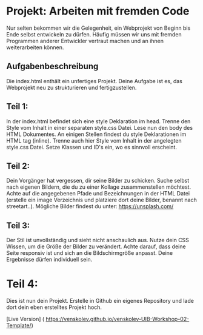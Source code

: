 # Projekt: Arbeiten mit fremden Code
Nur selten bekommen wir die Gelegenheit, ein Webprojekt von Beginn bis Ende selbst entwickeln zu dürfen. Häufig müssen wir uns mit fremden Programmen anderer Entwickler vertraut machen und an ihnen weiterarbeiten können.
## Aufgabenbeschreibung
Die index.html enthält ein unfertiges Projekt. Deine Aufgabe ist es, das Webprojekt neu zu strukturieren und fertigzustellen.
## Teil 1:
In der index.html befindet sich eine style Deklaration im head. Trenne den Style vom Inhalt in einer separaten style.css Datei.
Lese nun den body des HTML Dokumentes. An einigen Stellen findest du style Deklarationen im HTML tag (inline). Trenne auch hier Style vom Inhalt in der angelegten style.css Datei. Setze Klassen und ID's ein, wo es sinnvoll erscheint.
## Teil 2:
Dein Vorgänger hat vergessen, dir seine Bilder zu schicken. Suche selbst nach eigenen Bildern, die du zu einer Kollage zusammenstellen möchtest. Achte auf die angegebenen Pfade und Bezeichnungen in der HTML Datei (erstelle ein image Verzeichnis und platziere dort deine Bilder, benannt nach streetart..).
Mögliche Bilder findest du unter: https://unsplash.com/
## Teil 3:
Der Stil ist unvollständig und sieht nicht anschaulich aus. Nutze dein CSS Wissen, um die Größe der Bilder zu verändert. Achte darauf, dass deine Seite responsiv ist und sich an die Bildschirmgröße anpasst. Deine Ergebnisse dürfen individuell sein.
# Teil 4:
Dies ist nun dein Projekt. Erstelle in Github ein eigenes Repository und lade dort dein eben erstelltes Projekt hoch.

[Live Version] ( https://venskolev.github.io/venskolev-UIB-Workshop-02-Template/)
